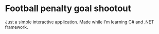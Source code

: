 # Football penalty goal shootout

Just a simple interactive application. Made while I'm learning C# and .NET framework.
